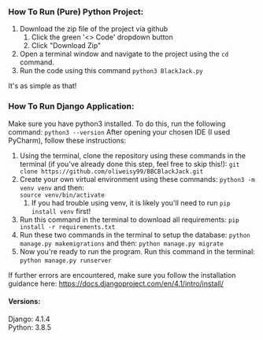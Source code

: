 

### How To Run (Pure) Python Project:

1. Download the zip file of the project via github
   1. Click the green '<> Code' dropdown button
   2. Click "Download Zip"
2. Open a terminal window and navigate to the project using the `cd` command.
3. Run the code using this command `python3 BlackJack.py`

It's as simple as that!

### How To Run Django Application:

Make sure you have python3 installed. To do this, run the following command: 
`python3 --version`
After opening your chosen IDE (I used PyCharm), follow these instructions: 

1. Using the terminal, clone the repository using these commands in the terminal (if you've already done this step, feel free to skip this!):
`git clone https://github.com/oliweisy99/BBCBlackJack.git` 
2. Create your own virtual environment using these commands: 
`python3 -m venv venv`
and then:\
`source venv/bin/activate`
   1. If you had trouble using venv, it is likely you'll need to run `pip install venv` first!
5. Run this command in the terminal to download all requirements:
`pip install -r requirements.txt`
6. Run these two commands in the terminal to setup the database:
`python manage.py makemigrations`
and then:
`python manage.py migrate`
7. Now you're ready to run the program. Run this command in the terminal:
`python manage.py runserver`

If further errors are encountered, make sure you follow the installation guidance here: https://docs.djangoproject.com/en/4.1/intro/install/


#### Versions:

Django: 4.1.4 \
Python: 3.8.5